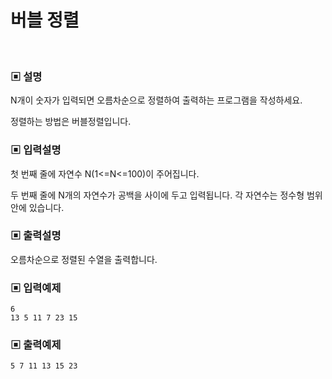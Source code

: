 # 버블 정렬

<br>

### ▣ 설명

N개이 숫자가 입력되면 오름차순으로 정렬하여 출력하는 프로그램을 작성하세요.

정렬하는 방법은 버블정렬입니다.

### ▣ 입력설명

첫 번째 줄에 자연수 N(1<=N<=100)이 주어집니다.

두 번째 줄에 N개의 자연수가 공백을 사이에 두고 입력됩니다. 각 자연수는 정수형 범위 안에 있습니다.

### ▣ 출력설명

오름차순으로 정렬된 수열을 출력합니다.

### ▣ 입력예제

```text
6
13 5 11 7 23 15
```

### ▣ 출력예제

```text
5 7 11 13 15 23
```
